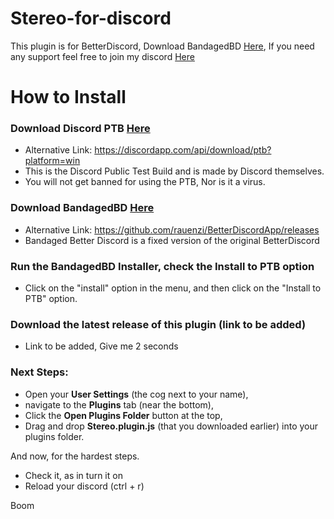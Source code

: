 # Stereo-for-discord

This plugin is for BetterDiscord, Download BandagedBD [Here](http://github.com), If you need any support feel free to join my discord [Here](https://discord.gg/3XwZpVAyAV)

# How to Install

### Download Discord PTB [Here](https://discordapp.com/api/download/ptb?platform=win)
* Alternative Link: https://discordapp.com/api/download/ptb?platform=win
* This is the Discord Public Test Build and is made by Discord themselves.
* You will not get banned for using the PTB, Nor is it a virus.


### Download BandagedBD [Here](https://github.com/rauenzi/BetterDiscordApp/releases)
* Alternative Link: https://github.com/rauenzi/BetterDiscordApp/releases
* Bandaged Better Discord is a fixed version of the original BetterDiscord


### Run the BandagedBD Installer, check the **Install to PTB** option
* Click on the "install" option in the menu, and then click on the "Install to PTB" option.


### Download the latest release of this plugin (link to be added)
* Link to be added, Give me 2 seconds

### Next Steps:
* Open your **User Settings** (the cog next to your name), 
* navigate to the **Plugins** tab (near the bottom), 
* Click the **Open Plugins Folder** button at the top, 
* Drag and drop **Stereo.plugin.js** (that you downloaded earlier) into your plugins folder. 

And now, for the hardest steps.
* Check it, as in turn it on
* Reload your discord (ctrl + r)

Boom
